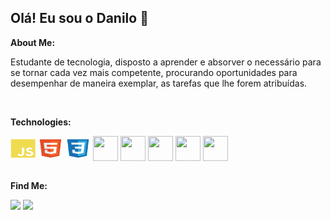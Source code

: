 ## Olá! Eu sou o Danilo 👋

 **About Me:**
 
Estudante de tecnologia, disposto a aprender e absorver o necessário para se tornar cada vez mais competente, procurando oportunidades para desempenhar de maneira exemplar, as tarefas que lhe forem atribuídas.

<br>

**Technologies:**

<div>
 <img align="center" alt="" height="30" width="40" src="https://raw.githubusercontent.com/devicons/devicon/master/icons/javascript/javascript-plain.svg"> 
  
 <img align="center" alt="" height="30" width="40" src="https://raw.githubusercontent.com/devicons/devicon/master/icons/html5/html5-original.svg"> 
  
 <img align="center" alt="" height="30" width="40" src="https://raw.githubusercontent.com/devicons/devicon/master/icons/css3/css3-original.svg">
  
 <img align="center" alt="" height="40" width="40" src="https://image.flaticon.com/icons/png/512/919/919830.png">
  
 <img align="center" alt="" height="40" width="40" src="https://cdn.icon-icons.com/icons2/2415/PNG/512/java_original_wordmark_logo_icon_146459.png">
  
 <img align="center" alt="" height="40" width="40" src="https://img.icons8.com/ios/452/mysql-logo.png">
  
 <img align="center" alt="" height="40" width="40" src="https://images.tcdn.com.br/img/img_prod/604201/git_icon_1186_1_20180326185813.png">
 
 <img align="center" alt="" height="40" width="40" src="https://github.githubassets.com/images/modules/logos_page/GitHub-Mark.png">
</div>

<br>

**Find Me:**

<div>
  <a href="https://www.linkedin.com/in/danilo-gon%C3%A7alves-77b448145/" target="_blank"><img src="https://img.shields.io/badge/-LinkedIn-%230077B5?style=for-the-badge&logo=linkedin&logoColor=white" target="_blank"></a> <a href="https://www.instagram.com/danilogoncalvess94/" target="_blank"><img src="https://img.shields.io/badge/-Instagram-%23E4405F?style=for-the-badge&logo=instagram&logoColor=white" target="_blank"></a>
</div>
 


<!--
**danilogoncalves94/danilogoncalves94** is a ✨ _special_ ✨ repository because its `README.md` (this file) appears on your GitHub profile.

Here are some ideas to get you started:

- 🔭 I’m currently working on ...
- 🌱 I’m currently learning ...
- 👯 I’m looking to collaborate on ...
- 🤔 I’m looking for help with ...
- 💬 Ask me about ...
- 📫 How to reach me: ...
- 😄 Pronouns: ...
- ⚡ Fun fact: ...
-->
